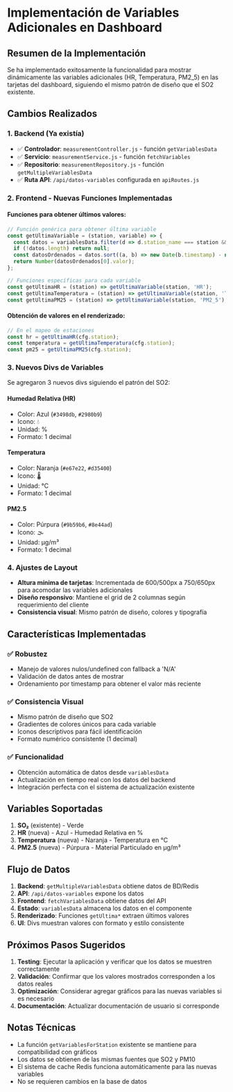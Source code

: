 # Implementación de Variables Adicionales en Dashboard

## Resumen de la Implementación

Se ha implementado exitosamente la funcionalidad para mostrar dinámicamente las variables adicionales (HR, Temperatura, PM2_5) en las tarjetas del dashboard, siguiendo el mismo patrón de diseño que el SO2 existente.

## Cambios Realizados

### 1. Backend (Ya existía)
- ✅ **Controlador**: `measurementController.js` - función `getVariablesData`
- ✅ **Servicio**: `measurementService.js` - función `fetchVariables`
- ✅ **Repositorio**: `measurementRepository.js` - función `getMultipleVariablesData`
- ✅ **Ruta API**: `/api/datos-variables` configurada en `apiRoutes.js`

### 2. Frontend - Nuevas Funciones Implementadas

#### Funciones para obtener últimos valores:
```javascript
// Función genérica para obtener última variable
const getUltimaVariable = (station, variable) => {
  const datos = variablesData.filter(d => d.station_name === station && d.variable_name === variable);
  if (!datos.length) return null;
  const datosOrdenados = datos.sort((a, b) => new Date(b.timestamp) - new Date(a.timestamp));
  return Number(datosOrdenados[0].valor);
};

// Funciones específicas para cada variable
const getUltimaHR = (station) => getUltimaVariable(station, 'HR');
const getUltimaTemperatura = (station) => getUltimaVariable(station, 'Temperatura');
const getUltimaPM25 = (station) => getUltimaVariable(station, 'PM2_5');
```

#### Obtención de valores en el renderizado:
```javascript
// En el mapeo de estaciones
const hr = getUltimaHR(cfg.station);
const temperatura = getUltimaTemperatura(cfg.station);
const pm25 = getUltimaPM25(cfg.station);
```

### 3. Nuevos Divs de Variables

Se agregaron 3 nuevos divs siguiendo el patrón del SO2:

#### Humedad Relativa (HR)
- Color: Azul (`#3498db`, `#2980b9`)
- Icono: 💧
- Unidad: %
- Formato: 1 decimal

#### Temperatura
- Color: Naranja (`#e67e22`, `#d35400`)
- Icono: 🌡️
- Unidad: °C
- Formato: 1 decimal

#### PM2.5
- Color: Púrpura (`#9b59b6`, `#8e44ad`)
- Icono: 🌫️
- Unidad: μg/m³
- Formato: 1 decimal

### 4. Ajustes de Layout

- **Altura mínima de tarjetas**: Incrementada de 600/500px a 750/650px para acomodar las variables adicionales
- **Diseño responsivo**: Mantiene el grid de 2 columnas según requerimiento del cliente
- **Consistencia visual**: Mismo patrón de diseño, colores y tipografía

## Características Implementadas

### ✅ Robustez
- Manejo de valores nulos/undefined con fallback a 'N/A'
- Validación de datos antes de mostrar
- Ordenamiento por timestamp para obtener el valor más reciente

### ✅ Consistencia Visual
- Mismo patrón de diseño que SO2
- Gradientes de colores únicos para cada variable
- Iconos descriptivos para fácil identificación
- Formato numérico consistente (1 decimal)

### ✅ Funcionalidad
- Obtención automática de datos desde `variablesData`
- Actualización en tiempo real con los datos del backend
- Integración perfecta con el sistema de actualización existente

## Variables Soportadas

1. **SO₂** (existente) - Verde
2. **HR** (nueva) - Azul - Humedad Relativa en %
3. **Temperatura** (nueva) - Naranja - Temperatura en °C
4. **PM2.5** (nueva) - Púrpura - Material Particulado en μg/m³

## Flujo de Datos

1. **Backend**: `getMultipleVariablesData` obtiene datos de BD/Redis
2. **API**: `/api/datos-variables` expone los datos
3. **Frontend**: `fetchVariablesData` obtiene datos del API
4. **Estado**: `variablesData` almacena los datos en el componente
5. **Renderizado**: Funciones `getUltima*` extraen últimos valores
6. **UI**: Divs muestran valores con formato y estilo consistente

## Próximos Pasos Sugeridos

1. **Testing**: Ejecutar la aplicación y verificar que los datos se muestren correctamente
2. **Validación**: Confirmar que los valores mostrados corresponden a los datos reales
3. **Optimización**: Considerar agregar gráficos para las nuevas variables si es necesario
4. **Documentación**: Actualizar documentación de usuario si corresponde

## Notas Técnicas

- La función `getVariablesForStation` existente se mantiene para compatibilidad con gráficos
- Los datos se obtienen de las mismas fuentes que SO2 y PM10
- El sistema de cache Redis funciona automáticamente para las nuevas variables
- No se requieren cambios en la base de datos
